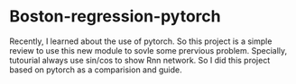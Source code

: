 # Boston-regression-pytorch
Recently, I learned about the use of pytorch. So this project is a simple review to use this new module to sovle some prervious problem. Specially, tutourial always use sin/cos to show Rnn network. So I did this project based on pytorch as a comparision and guide.
